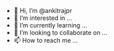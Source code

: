 - 👋 Hi, I’m @ankitrajpr
- 👀 I’m interested in ...
- 🌱 I’m currently learning ...
- 💞️ I’m looking to collaborate on ...
- 📫 How to reach me ...

<!---
ankitrajpr/ankitrajpr is a ✨ special ✨ repository because its `README.md` (this file) appears on your GitHub profile.
You can click the Preview link to take a look at your changes.
--->
